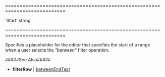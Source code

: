 <!--**
/*-------------------------------------------
    Auto-generated file. Do not modify.
-------------------------------------------

**-->
===========================================================================
<!--default-->'Start'<!--/default-->
<!--type-->string<!--/type-->
===========================================================================

<!--shortDescription-->
Specifies a placeholder for the editor that specifies the start of a range when a user selects the *"between"* filter operation.
<!--/shortDescription-->

<!--fullDescription-->
#####See Also#####
- **filterRow** | [betweenEndText]({basewidgetpath}/Configuration/filterRow/#betweenEndText)
<!--/fullDescription-->